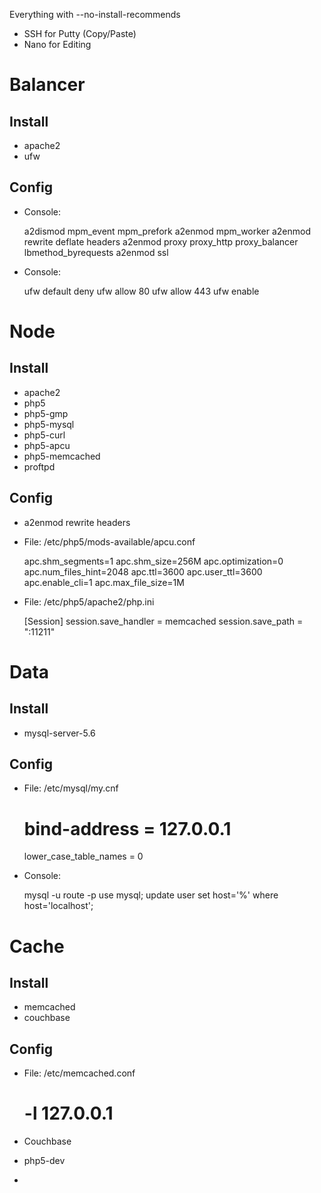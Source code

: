 Everything with --no-install-recommends

- SSH for Putty (Copy/Paste)
- Nano for Editing

Balancer
========
Install
-------
- apache2
- ufw

Config
------
- Console:


    a2dismod mpm_event mpm_prefork
    a2enmod mpm_worker
    a2enmod rewrite deflate headers
    a2enmod proxy proxy_http proxy_balancer lbmethod_byrequests
    a2enmod ssl
- Console:


    ufw default deny
    ufw allow 80
    ufw allow 443
    ufw enable

Node
====
Install
-------
- apache2
- php5
- php5-gmp
- php5-mysql
- php5-curl
- php5-apcu
- php5-memcached
- proftpd

Config
------
- a2enmod rewrite headers
- File: /etc/php5/mods-available/apcu.conf


    apc.shm_segments=1
    apc.shm_size=256M
    apc.optimization=0
    apc.num_files_hint=2048
    apc.ttl=3600
    apc.user_ttl=3600
    apc.enable_cli=1
    apc.max_file_size=1M

- File: /etc/php5/apache2/php.ini


    [Session]
    session.save_handler = memcached
    session.save_path = "<server>:11211"

Data
====
Install
-------
- mysql-server-5.6

Config
------
- File: /etc/mysql/my.cnf


    # bind-address = 127.0.0.1
    lower_case_table_names = 0

- Console:


    mysql -u route -p
    use mysql;
    update user set host='%' where host='localhost';

Cache
=====
Install
-------
- memcached
- couchbase

Config
------
- File: /etc/memcached.conf


    # -l 127.0.0.1


- Couchbase
- php5-dev
- 
